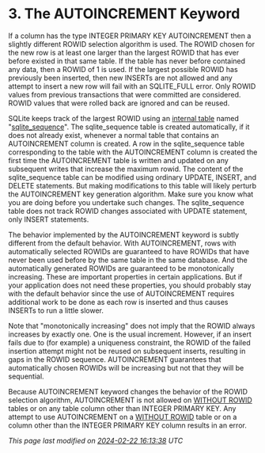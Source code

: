 # 3\. The AUTOINCREMENT Keyword



If a column has the type INTEGER PRIMARY KEY AUTOINCREMENT then a slightly
different ROWID selection algorithm is used. 
The ROWID chosen for the new row is at least one larger than the largest ROWID
that has ever before existed in that same table. If the table has never
before contained any data, then a ROWID of 1 is used. If the largest possible
ROWID has previously been inserted, then
new INSERTs are not allowed and any attempt to insert a new row will
fail with an SQLITE\_FULL error. 
Only ROWID values from previous transactions that
were committed are considered. ROWID values that were rolled back
are ignored and can be reused.




SQLite keeps track of the largest ROWID
using an [internal table](fileformat2.html#intschema) named "[sqlite\_sequence](fileformat2.html#seqtab)".
The sqlite\_sequence table is created automatically, if it does not
already exist, whenever a normal table that contains an
AUTOINCREMENT column is created. A row in the sqlite\_sequence table
corresponding to the table with the AUTOINCREMENT column is created the
first time the AUTOINCREMENT table is written and updated on any
subsequent writes that increase the maximum rowid.
The content of the sqlite\_sequence table
can be modified using ordinary UPDATE, INSERT, and DELETE statements.
But making modifications to this table will likely perturb the AUTOINCREMENT
key generation algorithm. Make sure you know what you are doing before
you undertake such changes.
The sqlite\_sequence table does not track ROWID changes associated with
UPDATE statement, only INSERT statements.




The behavior implemented by the AUTOINCREMENT keyword is subtly different
from the default behavior. With AUTOINCREMENT, rows with automatically
selected ROWIDs are guaranteed to have ROWIDs that have never been used
before by the same table in the same database. And the automatically generated
ROWIDs are guaranteed to be monotonically increasing. These are important
properties in certain applications. But if your application does not
need these properties, you should probably stay with the default behavior
since the use of AUTOINCREMENT requires additional work to be done
as each row is inserted and thus causes INSERTs to run a little slower.



Note that "monotonically increasing" does not imply that the ROWID always
increases by exactly one. One is the usual increment. However, if an
insert fails due to (for example) a uniqueness constraint, the ROWID of
the failed insertion attempt might not be reused on subsequent inserts,
resulting in gaps in the ROWID sequence. AUTOINCREMENT guarantees that
automatically chosen ROWIDs will be increasing but not that they will be
sequential.


Because AUTOINCREMENT keyword changes the behavior of the ROWID selection
algorithm, AUTOINCREMENT is not allowed on [WITHOUT ROWID](withoutrowid.html) tables or on any
table column other than INTEGER PRIMARY KEY. Any attempt to use 
AUTOINCREMENT on a [WITHOUT ROWID](withoutrowid.html) table or on a column other than the
INTEGER PRIMARY KEY column results in an error.


*This page last modified on [2024\-02\-22 16:13:38](https://sqlite.org/docsrc/honeypot) UTC* 


